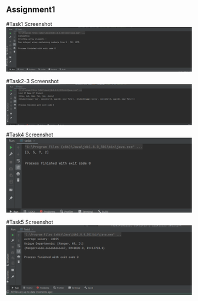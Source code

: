 ## Assignment1

#Task1 Screenshot
![Task1](output/task1.PNG "output1")

#Task2-3 Screenshot
![Task1](output/task2,3.PNG "output1")


#Task4 Screenshot
![Task1](output/task4.PNG "output1")

#Task5 Screenshot
![Task1](output/task5.PNG "output1")
